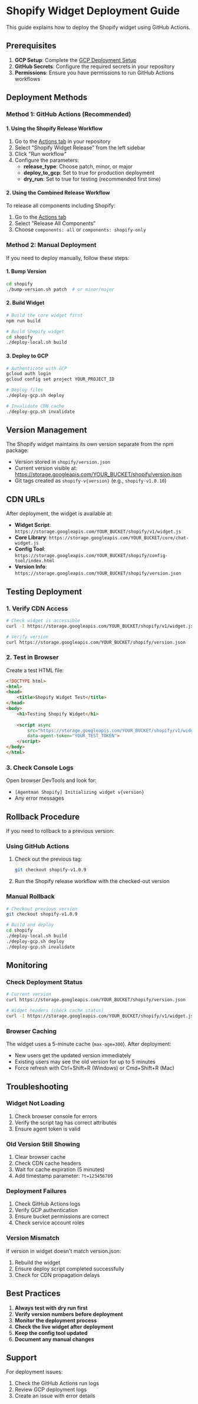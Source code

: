 # Shopify Widget Deployment Guide

This guide explains how to deploy the Shopify widget using GitHub Actions.

## Prerequisites

1. **GCP Setup**: Complete the [GCP Deployment Setup](../../docs/gcp-deployment-setup.md)
2. **GitHub Secrets**: Configure the required secrets in your repository
3. **Permissions**: Ensure you have permissions to run GitHub Actions workflows

## Deployment Methods

### Method 1: GitHub Actions (Recommended)

#### 1. Using the Shopify Release Workflow

1. Go to the [Actions tab](../../actions) in your repository
2. Select "Shopify Widget Release" from the left sidebar
3. Click "Run workflow"
4. Configure the parameters:
   - **release_type**: Choose patch, minor, or major
   - **deploy_to_gcp**: Set to true for production deployment
   - **dry_run**: Set to true for testing (recommended first time)

#### 2. Using the Combined Release Workflow

To release all components including Shopify:

1. Go to the [Actions tab](../../actions)
2. Select "Release All Components"
3. Choose `components: all` or `components: shopify-only`

### Method 2: Manual Deployment

If you need to deploy manually, follow these steps:

#### 1. Bump Version

```bash
cd shopify
./bump-version.sh patch  # or minor/major
```

#### 2. Build Widget

```bash
# Build the core widget first
npm run build

# Build Shopify widget
cd shopify
./deploy-local.sh build
```

#### 3. Deploy to GCP

```bash
# Authenticate with GCP
gcloud auth login
gcloud config set project YOUR_PROJECT_ID

# Deploy files
./deploy-gcp.sh deploy

# Invalidate CDN cache
./deploy-gcp.sh invalidate
```

## Version Management

The Shopify widget maintains its own version separate from the npm package:

- Version stored in `shopify/version.json`
- Current version visible at: https://storage.googleapis.com/YOUR_BUCKET/shopify/version.json
- Git tags created as `shopify-v{version}` (e.g., `shopify-v1.0.10`)

## CDN URLs

After deployment, the widget is available at:

- **Widget Script**: `https://storage.googleapis.com/YOUR_BUCKET/shopify/v1/widget.js`
- **Core Library**: `https://storage.googleapis.com/YOUR_BUCKET/core/chat-widget.js`
- **Config Tool**: `https://storage.googleapis.com/YOUR_BUCKET/shopify/config-tool/index.html`
- **Version Info**: `https://storage.googleapis.com/YOUR_BUCKET/shopify/version.json`

## Testing Deployment

### 1. Verify CDN Access

```bash
# Check widget is accessible
curl -I https://storage.googleapis.com/YOUR_BUCKET/shopify/v1/widget.js

# Verify version
curl https://storage.googleapis.com/YOUR_BUCKET/shopify/version.json
```

### 2. Test in Browser

Create a test HTML file:

```html
<!DOCTYPE html>
<html>
<head>
    <title>Shopify Widget Test</title>
</head>
<body>
    <h1>Testing Shopify Widget</h1>
    
    <script async 
        src="https://storage.googleapis.com/YOUR_BUCKET/shopify/v1/widget.js"
        data-agent-token="YOUR_TEST_TOKEN">
    </script>
</body>
</html>
```

### 3. Check Console Logs

Open browser DevTools and look for:
- `[Agentman Shopify] Initializing widget v{version}`
- Any error messages

## Rollback Procedure

If you need to rollback to a previous version:

### Using GitHub Actions

1. Check out the previous tag:
   ```bash
   git checkout shopify-v1.0.9
   ```

2. Run the Shopify release workflow with the checked-out version

### Manual Rollback

```bash
# Checkout previous version
git checkout shopify-v1.0.9

# Build and deploy
cd shopify
./deploy-local.sh build
./deploy-gcp.sh deploy
./deploy-gcp.sh invalidate
```

## Monitoring

### Check Deployment Status

```bash
# Current version
curl https://storage.googleapis.com/YOUR_BUCKET/shopify/version.json

# Widget headers (check cache status)
curl -I https://storage.googleapis.com/YOUR_BUCKET/shopify/v1/widget.js
```

### Browser Caching

The widget uses a 5-minute cache (`max-age=300`). After deployment:
- New users get the updated version immediately
- Existing users may see the old version for up to 5 minutes
- Force refresh with Ctrl+Shift+R (Windows) or Cmd+Shift+R (Mac)

## Troubleshooting

### Widget Not Loading

1. Check browser console for errors
2. Verify the script tag has correct attributes
3. Ensure agent token is valid

### Old Version Still Showing

1. Clear browser cache
2. Check CDN cache headers
3. Wait for cache expiration (5 minutes)
4. Add timestamp parameter: `?t=123456789`

### Deployment Failures

1. Check GitHub Actions logs
2. Verify GCP authentication
3. Ensure bucket permissions are correct
4. Check service account roles

### Version Mismatch

If version in widget doesn't match version.json:
1. Rebuild the widget
2. Ensure deploy script completed successfully
3. Check for CDN propagation delays

## Best Practices

1. **Always test with dry run first**
2. **Verify version numbers before deployment**
3. **Monitor the deployment process**
4. **Check the live widget after deployment**
5. **Keep the config tool updated**
6. **Document any manual changes**

## Support

For deployment issues:
1. Check the GitHub Actions run logs
2. Review GCP deployment logs
3. Create an issue with error details